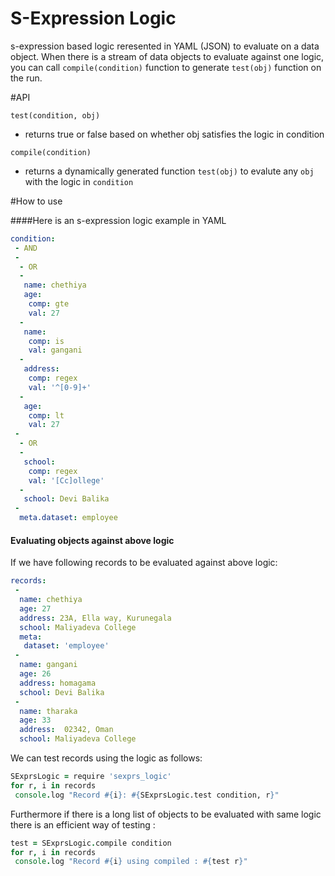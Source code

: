 S-Expression Logic
==================

s-expression based logic reresented in YAML (JSON) to evaluate on a data object. When there is a stream of data objects to evaluate against one logic, you can call `compile(condition)` function to generate `test(obj)` function on the run.

#API

`test(condition, obj)`

 - returns true or false based on whether obj satisfies the logic in condition

`compile(condition)`

 - returns a dynamically generated function `test(obj)` to evalute any `obj` with the logic in `condition`

#How to use

####Here is an s-expression logic example in YAML

```yaml
condition:
 - AND
 -
  - OR
  -
   name: chethiya
   age:
    comp: gte
    val: 27
  -
   name:
    comp: is
    val: gangani
  -
   address:
    comp: regex
    val: '^[0-9]+'
  -
   age:
    comp: lt
    val: 27
 -
  - OR
  -
   school:
    comp: regex
    val: '[Cc]ollege'
  -
   school: Devi Balika
 -
  meta.dataset: employee
```

#### Evaluating objects against above logic

If we have following records to be evaluated against above logic:

```yaml
records:
 -
  name: chethiya
  age: 27
  address: 23A, Ella way, Kurunegala
  school: Maliyadeva College
  meta:
   dataset: 'employee'
 -
  name: gangani
  age: 26
  address: homagama
  school: Devi Balika
 -
  name: tharaka
  age: 33
  address:  02342, Oman
  school: Maliyadeva College
```

We can test records using the logic as follows:


```coffeescript
SExprsLogic = require 'sexprs_logic'
for r, i in records
 console.log "Record #{i}: #{SExprsLogic.test condition, r}"
```

Furthermore if there is a long list of objects to be evaluated with same logic there is an efficient way of testing :

```coffeescript
test = SExprsLogic.compile condition
for r, i in records
 console.log "Record #{i} using compiled : #{test r}"
```
